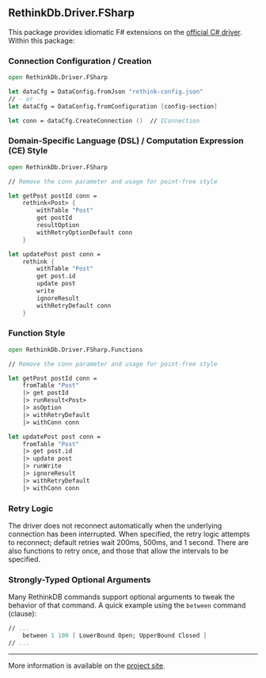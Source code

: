 ## RethinkDb.Driver.FSharp

This package provides idiomatic F# extensions on the [official C# driver][csharp-pkg]. Within this package:

### Connection Configuration / Creation

```fsharp
open RethinkDb.Driver.FSharp

let dataCfg = DataConfig.fromJson "rethink-config.json"
// - or -
let dataCfg = DataConfig.fromConfiguration [config-section]

let conn = dataCfg.CreateConnection ()  // IConnection
```

### Domain-Specific Language (DSL) / Computation Expression (CE) Style

```fsharp
open RethinkDb.Driver.FSharp

// Remove the conn parameter and usage for point-free style

let getPost postId conn =
    rethink<Post> {
        withTable "Post"
        get postId
        resultOption
        withRetryOptionDefault conn
    }

let updatePost post conn =
    rethink {
        withTable "Post"
        get post.id
        update post
        write
        ignoreResult
        withRetryDefault conn
    }
```

### Function Style

```fsharp
open RethinkDb.Driver.FSharp.Functions

// Remove the conn parameter and usage for point-free style

let getPost postId conn =
    fromTable "Post"
    |> get postId
    |> runResult<Post>
    |> asOption
    |> withRetryDefault
    |> withConn conn

let updatePost post conn =
    fromTable "Post"
    |> get post.id
    |> update post
    |> runWrite
    |> ignoreResult
    |> withRetryDefault
    |> withConn conn
```

### Retry Logic

The driver does not reconnect automatically when the underlying connection has been interrupted. When specified, the retry logic attempts to reconnect; default retries wait 200ms, 500ms, and 1 second. There are also functions to retry once, and those that allow the intervals to be specified.

### Strongly-Typed Optional Arguments

Many RethinkDB commands support optional arguments to tweak the behavior of that command. A quick example using the `between` command (clause):

```fsharp
// ...
    between 1 100 [ LowerBound Open; UpperBound Closed ]
// ...
```
---

More information is available on the [project site][].


[csharp-pkg]: https://www.nuget.org/packages/RethinkDb.Driver/
[project site]: https://bitbadger.solutions/open-source/rethinkdb-driver-fsharp/
